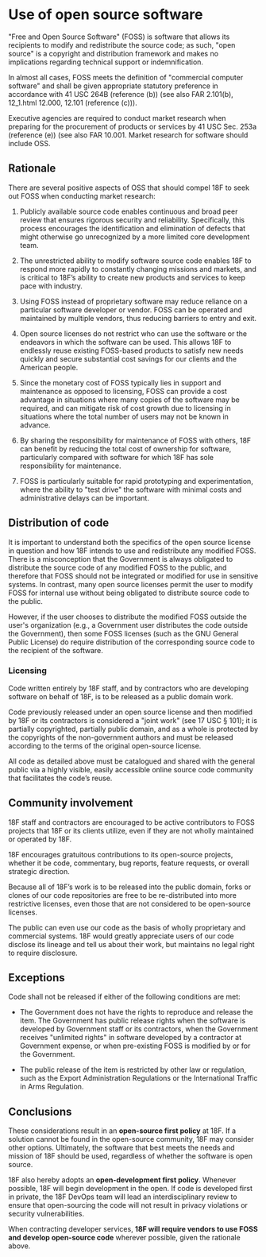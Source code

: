 # Use of open source software

"Free and Open Source Software" (FOSS) is software that allows its recipients to modify and redistribute the source code; as such, "open source" is a copyright and distribution framework and makes no implications regarding technical support or indemnification. 

In almost all cases, FOSS meets the definition of "commercial computer software" and shall be given appropriate statutory preference in accordance with 41 USC 264B (reference (b)) (see also FAR 2.101(b), 12_1.html 12.000, 12.101 (reference (c))).

Executive agencies  are required to conduct market research when preparing for the procurement of products or services by 41 USC Sec. 253a (reference (e)) (see also FAR 10.001. Market research for software should include OSS.

## Rationale

There are several positive aspects of OSS that should compel 18F to seek out FOSS when
conducting market research:

1. Publicly available source code enables continuous and broad peer review that ensures rigorous security and reliability. Specifically, this process encourages the identification and elimination of defects that might otherwise go unrecognized by a more limited core development team.

1. The unrestricted ability to modify software source code enables 18F to respond more rapidly to constantly changing missions and markets, and is critical to 18F’s  ability to create new products and services to keep pace with industry.

1. Using FOSS instead of proprietary software may reduce reliance on a particular software developer or vendor. FOSS can be operated and maintained by multiple vendors, thus reducing barriers to entry and exit.

1. Open source licenses do not restrict who can use the software or the endeavors in which the software can be used. This allows 18F to endlessly reuse existing FOSS-based products to satisfy new needs quickly and secure substantial cost savings for our clients and the American people.

1. Since the monetary cost of FOSS typically lies in support and maintenance as opposed to licensing, FOSS can provide a cost advantage in situations where many copies of the software may be required, and can mitigate risk of cost growth due to licensing in situations where the total number of users may
not be known in advance.

1. By sharing the responsibility for maintenance of FOSS with others, 18F can benefit by reducing the total cost of ownership for software, particularly compared with software for which 18F has sole responsibility for maintenance.

1. FOSS is particularly suitable for rapid prototyping and experimentation, where the ability to "test drive" the software with minimal costs and administrative delays can be important.

## Distribution of code

It is important to understand both the specifics of the open source license in question and how 18F intends to use and redistribute any modified FOSS. There is a misconception that the Government is always obligated to distribute the source code of any modified FOSS to the public, and therefore that FOSS should not be integrated or modified for use in sensitive systems. In contrast, many open source licenses permit the user to modify FOSS for internal use without being obligated to distribute source code to the public. 

However, if the user chooses to distribute the modified FOSS outside the user's organization (e.g., a Government user distributes the code outside the Government), then some FOSS licenses (such as the GNU General Public License) do require distribution of the corresponding source code to the recipient of the software.



### Licensing

Code written entirely by 18F staff, and by contractors who are developing software on behalf of 18F, is to be released as a public domain work.

Code previously released under an open source license and then modified by 18F or its contractors is considered a "joint work" (see 17 USC § 101); it is partially copyrighted, partially public domain, and as a whole is protected by the copyrights of the non-government authors and must be released according to the terms of the original open-source license.

All code as detailed above must be catalogued and shared with the general public via a highly visible, easily accessible online source code community that facilitates the code’s reuse. 

## Community involvement

18F staff and contractors are encouraged to be active contributors to FOSS projects that 18F or its clients utilize, even if they are not wholly maintained or operated by 18F.

18F encourages gratuitous contributions to its open-source projects, whether it be code, commentary, bug reports, feature requests, or overall strategic direction.

Because all of 18F’s work is to be released into the public domain, forks or clones of our code repositories are free to be re-distributed  into more restrictive licenses, even those that are not considered to be open-source licenses. 

The public can even use our code as the basis of wholly proprietary and commercial systems. 18F would greatly appreciate users of our code disclose its lineage and tell us about their work, but maintains no legal right to require disclosure.

## Exceptions

Code shall not be released if either of the following conditions are met:

* The Government does not have the rights to reproduce and release the item. The Government has public release rights when the software is developed by Government staff or its contractors, when the Government receives "unlimited rights" in software developed by a contractor at Government expense, or when pre-existing FOSS is modified by or for the Government.

* The public release of the item is restricted by other law or regulation, such as the Export Administration Regulations or the International Traffic in Arms Regulation.

## Conclusions

These considerations result in an **open-source first policy** at 18F. If a solution cannot be found in the open-source community, 18F may consider other options. Ultimately, the software that best meets the needs and mission of 18F should be used, regardless of whether the software is open source.

18F also hereby adopts an **open-development first policy**. Whenever possible, 18F will begin development in the open. If code is developed first in private, the 18F DevOps team will lead an interdisciplinary review to ensure that open-sourcing the code will not result in privacy violations or security vulnerabilities.

When contracting developer services, **18F will require vendors to use FOSS and develop open-source code** wherever possible, given the rationale above.
